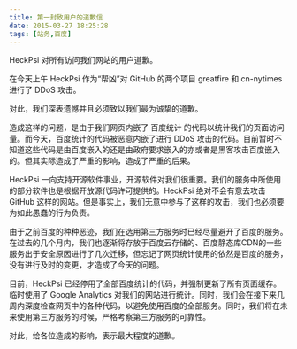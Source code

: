 ```yaml
---
title: 第一封致用户的道歉信
date: 2015-03-27 18:25:28
tags: [站务,百度]
---
```


HeckPsi 对所有访问我们网站的用户道歉。

在今天上午 HeckPsi 作为“帮凶”对 GitHub 的两个项目 greatfire 和 cn-nytimes 进行了 DDoS 攻击。

对此，我们深表遗憾并且必须致以我们最为诚挚的道歉。

<!--more-->

造成这样的问题，是由于我们网页内嵌了 百度统计 的代码以统计我们的页面访问量。而今天，百度统计的代码被恶意内嵌了进行 DDoS 攻击的代码。目前暂时不知道这些代码是由百度嵌入的还是由政府要求嵌入的亦或者是黑客攻击百度嵌入的。但其实际造成了严重的影响，造成了严重的后果。

HeckPsi 一向支持开源软件事业，开源软件对我们很重要。我们的服务中所使用的部分软件也是根据开放源代码许可提供的。HeckPsi 绝对不会有意去攻击 GitHub 这样的网站。但是事实上，我们无意中参与了这样的攻击，我们也必须要为如此愚蠢的行为负责。

由于之前百度的种种恶迹，我们在选用第三方服务时已经尽量避开了百度的服务。在过去的几个月内，我们也逐渐将存放于百度云存储的、百度静态库CDN的一些服务出于安全原因进行了几次迁移，但忘记了网页统计使用的依然是百度的服务，没有进行及时的变更，才造成了今天的问题。

目前，HeckPsi 已经停用了全部百度统计的代码，并强制更新了所有页面缓存。临时使用了 Google Analytics 对我们的网站进行统计。同时，我们会在接下来几周内深度检查网页中的各种代码，以避免使用百度的全部服务。同时，我们将在未来使用第三方服务的时候，严格考察第三方服务的可靠性。

对此，给各位造成的影响，表示最大程度的道歉。

